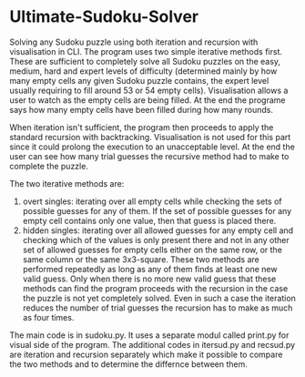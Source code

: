 # Ultimate-Sudoku-Solver
Solving any Sudoku puzzle using both iteration and recursion with visualisation in CLI. 
The program uses two simple iterative methods first. These are sufficient to completely solve all Sudoku puzzles on the easy, medium, hard and expert levels of difficulty (determined mainly by how many empty cells any given Sudoku puzzle contains, the expert level usually requiring to fill around 53 or 54 empty cells). Visualisation allows a user to watch as the empty cells are being filled. At the end the programe says how many empty cells have been filled during how many rounds.

When iteration isn't sufficient, the program then proceeds to apply the standard recursion with backtracking. Visualisation is not used for this part since it could prolong the execution to an unacceptable level. At the end the user can see how many trial guesses the recursive method had to make to complete the puzzle.

The two iterative methods are:
1. overt singles: iterating over all empty cells while checking the sets of possible guesses for any of them. If the set of possible guesses for any empty cell contains only one value, then that guess is placed there.
2. hidden singles: iterating over all allowed guesses for any empty cell and checking which of the values is only present there and not in any other set of allowed guesses for empty cells either on the same row, or the same column or the same 3x3-square.
These two methods are performed repeatedly as long as any of them finds at least one new valid guess. Only when there is no more new valid guess that these methods can find the program proceeds with the recursion in the case the puzzle is not yet completely solved. Even in such a case the iteration reduces the number of trial guesses the recursion has to make as much as four times.

The main code is in sudoku.py. It uses a separate modul called print.py for visual side of the program. The additional codes in itersud.py and recsud.py are iteration and recursion separately which make it possible to compare the two methods and to determine the differnce between them.
